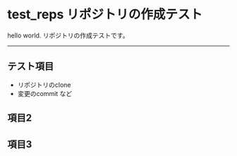 # test_reps リポジトリの作成テスト
hello world.
リポジトリの作成テストです。

---

## テスト項目
* リポジトリのclone
* 変更のcommit
など

## 項目2

## 項目3
